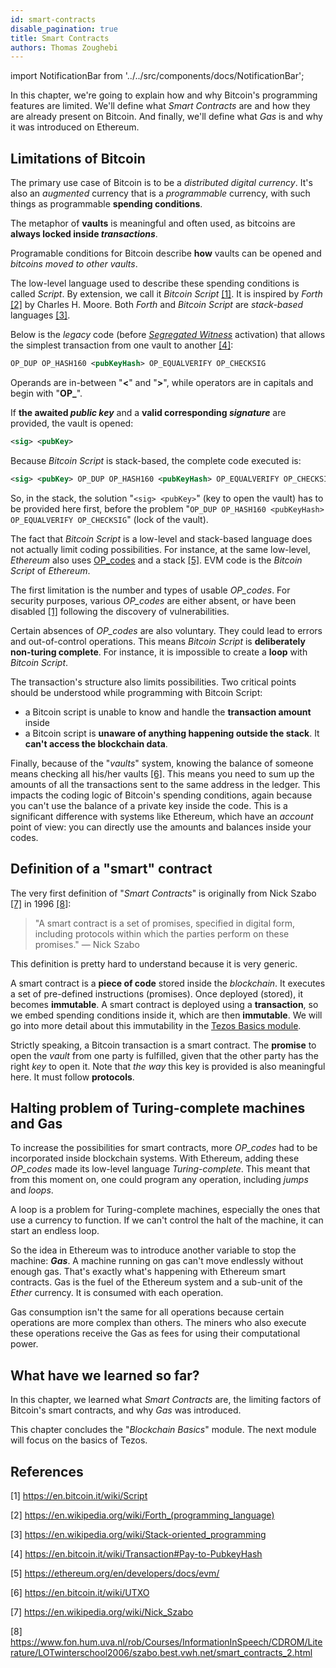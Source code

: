 ```yaml
---
id: smart-contracts
disable_pagination: true
title: Smart Contracts
authors: Thomas Zoughebi
---
```


import NotificationBar from '../../src/components/docs/NotificationBar';

In this chapter, we're going to explain how and why Bitcoin's programming features are limited. We'll define what _Smart Contracts_ are and how they are already present on Bitcoin. And finally, we'll define what _Gas_ is and why it was introduced on Ethereum.

## Limitations of Bitcoin
The primary use case of Bitcoin is to be a *distributed digital currency*. It's also an *augmented* currency that is a *programmable* currency, with such things as programmable **spending conditions**.

The metaphor of **vaults** is meaningful and often used, as bitcoins are **always locked inside _transactions_**.

Programable conditions for Bitcoin describe **how** vaults can be opened and *bitcoins moved to other vaults*.

The low-level language used to describe these spending conditions is called *Script*. By extension, we call it *Bitcoin Script* [[1]](/blockchain-basics/smart-contracts#references). It is inspired by *Forth* [[2]](/blockchain-basics/smart-contracts#references) by Charles H. Moore. Both *Forth* and *Bitcoin Script* are *stack-based* languages [[3]](/blockchain-basics/smart-contracts#references).

Below is the *legacy* code (before [*Segregated Witness*](https://en.bitcoin.it/wiki/Segregated_Witness) activation) that allows the simplest transaction from one vault to another [[4]](/blockchain-basics/smart-contracts#references):

```xml
OP_DUP OP_HASH160 <pubKeyHash> OP_EQUALVERIFY OP_CHECKSIG
```

Operands are in-between "**<**" and "**>**", while operators are in capitals and begin with "**OP_**".

If **the awaited _public key_** and a **valid corresponding _signature_** are provided, the vault is opened:

```xml
<sig> <pubKey>
```

Because *Bitcoin Script* is stack-based, the complete code executed is:

```xml
<sig> <pubKey> OP_DUP OP_HASH160 <pubKeyHash> OP_EQUALVERIFY OP_CHECKSIG
```

So, in the stack, the solution "`<sig> <pubKey>`" (key to open the vault) has to be provided here first, before the problem "`OP_DUP OP_HASH160 <pubKeyHash> OP_EQUALVERIFY OP_CHECKSIG`" (lock of the vault).

The fact that *Bitcoin Script* is a low-level and stack-based language does not actually limit coding possibilities. For instance, at the same low-level, *Ethereum* also uses [OP_codes](https://www.ethervm.io/) and a stack [[5]](/blockchain-basics/smart-contracts#references). EVM code is the _Bitcoin Script_ of _Ethereum_.

The first limitation is the number and types of usable *OP_codes*. For security purposes, various *OP_codes* are either absent, or have been disabled [[1]](/blockchain-basics/smart-contracts#references) following the discovery of vulnerabilities.

Certain absences of *OP_codes* are also voluntary. They could lead to errors and out-of-control operations. This means *Bitcoin Script* is **deliberately non-turing complete**. For instance, it is impossible to create a **loop** with *Bitcoin Script*.

The transaction's structure also limits possibilities. Two critical points should be understood while programming with Bitcoin Script:
- a Bitcoin script is unable to know and handle the **transaction amount** inside
- a Bitcoin script is **unaware of anything happening outside the stack**. It **can't access the blockchain data**.

Finally, because of the "*vaults*" system, knowing the balance of someone means checking all his/her vaults [[6]](/blockchain-basics/smart-contracts#references).
This means you need to sum up the amounts of all the transactions sent to the same address in the ledger. This impacts the coding logic of Bitcoin's spending conditions, again because you can't use the balance of a private key inside the code.
This is a significant difference with systems like Ethereum, which have an *account* point of view: you can directly use the amounts and balances inside your codes.

## Definition of a "smart" contract
The very first definition of "*Smart Contracts*" is originally from Nick Szabo [[7]](/blockchain-basics/smart-contracts#references) in 1996 [[8]](/blockchain-basics/smart-contracts#references):

<NotificationBar>
  <p>
  <blockquote>"A smart contract is a set of promises, specified in digital form, including protocols within which the parties perform on these promises." &#8212; Nick Szabo</blockquote>
  </p>
</NotificationBar>

This definition is pretty hard to understand because it is very generic.

A smart contract is a **piece of code** stored inside the *blockchain*. It executes a set of pre-defined instructions (promises). Once deployed (stored), it becomes **immutable**. A smart contract is deployed using a **transaction**, so we embed spending conditions inside it, which are then **immutable**. We will go into more detail about this immutability in the [Tezos Basics module](/tezos-basics).

Strictly speaking, a Bitcoin transaction is a smart contract. The **promise** to open the *vault* from one party is fulfilled, given that the other party has the right *key* to open it. Note that *the way* this key is provided is also meaningful here. It must follow **protocols**.

## Halting problem of Turing-complete machines and Gas
To increase the possibilities for smart contracts, more *OP_codes* had to be incorporated inside blockchain systems. With Ethereum, adding these *OP_codes* made its low-level language _Turing-complete_. This meant that from this moment on, one could program any operation, including *jumps* and *loops*.

A loop is a problem for Turing-complete machines, especially the ones that use a currency to function. If we can't control the halt of the machine, it can start an endless loop.

So the idea in Ethereum was to introduce another variable to stop the machine: **_Gas_**. A machine running on gas can't move endlessly without enough gas. That's exactly what's happening with Ethereum smart contracts. Gas is the fuel of the Ethereum system and a sub-unit of the *Ether* currency. It is consumed with each operation.

Gas consumption isn't the same for all operations because certain operations are more complex than others. The miners who also execute these operations receive the Gas as fees for using their computational power.

## What have we learned so far?
In this chapter, we learned what *Smart Contracts* are, the limiting factors of Bitcoin's smart contracts, and why *Gas* was introduced.

This chapter concludes the "*Blockchain Basics*" module. The next module will focus on the basics of Tezos.

## References
[1] https://en.bitcoin.it/wiki/Script

[2] https://en.wikipedia.org/wiki/Forth_(programming_language)

[3] https://en.wikipedia.org/wiki/Stack-oriented_programming

[4] https://en.bitcoin.it/wiki/Transaction#Pay-to-PubkeyHash

[5] https://ethereum.org/en/developers/docs/evm/

[6] https://en.bitcoin.it/wiki/UTXO

[7] https://en.wikipedia.org/wiki/Nick_Szabo

[8] https://www.fon.hum.uva.nl/rob/Courses/InformationInSpeech/CDROM/Literature/LOTwinterschool2006/szabo.best.vwh.net/smart_contracts_2.html
